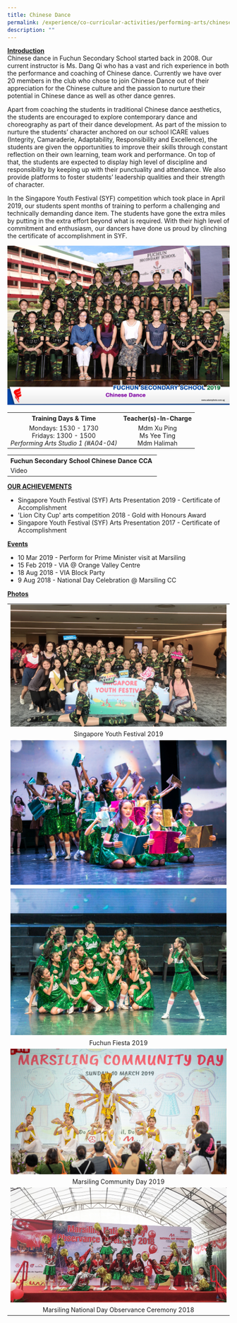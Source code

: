 ```yaml
---
title: Chinese Dance
permalink: /experience/co-curricular-activities/performing-arts/chinese-dance/
description: ""
---
```

<p><strong><u>Introduction<br /></u></strong>Chinese dance in Fuchun Secondary School started back in 2008. Our current instructor is Ms. Dang Qi who has a vast and rich experience in both the performance and coaching of Chinese dance. Currently we have over 20 members in the club who chose to join Chinese Dance out of their appreciation for the Chinese culture and the passion to nurture their potential in Chinese dance as well as other dance genres.</p>
</div>
<p>Apart from coaching the students in traditional Chinese dance aesthetics, the students are encouraged to explore contemporary dance and choreography as part of their dance development. As part of the mission to nurture the students&rsquo; character anchored on our school ICARE values (Integrity, Camaraderie, Adaptability, Responsibility and Excellence), the students are given the opportunities to improve their skills through constant reflection on their own learning, team work and performance. On top of that, the students are expected to display high level of discipline and responsibility by keeping up with their punctuality and attendance. We also provide platforms to foster students&rsquo; leadership qualities and their strength of character.</p>
<p>In the Singapore Youth Festival (SYF) competition which took place in April 2019, our students spent months of training to perform a challenging and technically demanding dance item. The students have gone the extra miles by putting in the extra effort beyond what is required. With their high level of commitment and enthusiasm, our dancers have done us proud by clinching the certificate of accomplishment in SYF.</p>
<img src="/images/cd1.jpg">
<table>
<tbody>
<tr>
<th style="text-align: center;">Training Days &amp; Time</th>
<th style="text-align: center;">Teacher(s)-In-Charge</th>
</tr>
<tr>
<td style="text-align: center;">
<div>Mondays: 1530 - 1730</div>
<div>Fridays: 1300 - 1500</div>
<div><em>Performing Arts Studio 1 (#A04-04)</em></div>
</td>
<td style="text-align: center;">
<div>Mdm Xu Ping</div>
<div>Ms Yee Ting</div>
<div>Mdm Halimah</div>
</td>
</tr>
</tbody>
</table>
<table>
<tbody>
<tr>
<th style="text-align: center;">Fuchun Secondary School Chinese Dance CCA&nbsp;</th>
</tr>
<tr>
<td>Video</td>
</tr>
</tbody>
</table>
<p><strong><u>OUR ACHIEVEMENTS</u></strong></p>
<ul>
<li>Singapore Youth Festival (SYF) Arts Presentation 2019 - Certificate of Accomplishment</li>
<li>'Lion City Cup' arts competition 2018 - Gold with Honours Award</li>
<li>Singapore Youth Festival (SYF) Arts Presentation 2017 - Certificate of Accomplishment</li>
</ul>
<p><strong><u>Events</u></strong></p>
<ul>
<li>10 Mar 2019 - Perform for Prime Minister visit at Marsiling</li>
<li>15 Feb 2019 - VIA @ Orange Valley Centre</li>
<li>18 Aug 2018 - VIA Block Party</li>
<li>9 Aug 2018 - National Day Celebration @ Marsiling CC</li>
</ul>
<p><strong><u>Photos</u></strong></p>
<table>
<tbody>
<tr>
<td><img src="/images/cd2.jpg"></td>
</tr>
<tr>
<td style="text-align: center;">Singapore Youth Festival 2019</td>
</tr>
<tr>
<td><img src="/images/cd3.jpg"></td>
</tr>
<tr>
<td><img src="/images/cd4.jpg"></td>
</tr>
<tr>
<td style="text-align: center;">Fuchun Fiesta 2019</td>
</tr>
<tr>
<td><img src="/images/cd5.jpg"></td>
</tr>
<tr>
<td style="text-align: center;">Marsiling Community Day 2019</td>
</tr>
<tr>
<td><img src="/images/cd6.jpg"></td>
</tr>
<tr>
<td style="text-align: center;">Marsiling National Day Observance Ceremony 2018</td>
</tr>
</tbody>
</table>